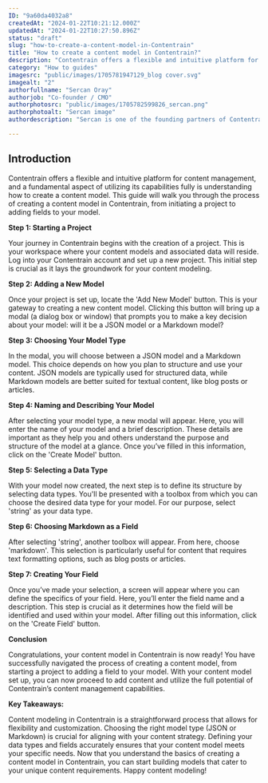```yaml
---
ID: "9a60da4032a8"
createdAt: "2024-01-22T10:21:12.000Z"
updatedAt: "2024-01-22T10:27:50.896Z"
status: "draft"
slug: "how-to-create-a-content-model-in-Contentrain"
title: "How to create a content model in Contentrain?"
description: "Contentrain offers a flexible and intuitive platform for content management, and a fundamental aspect of utilizing its capabilities fully is understanding how to create a content model. This guide will walk you through the process of creating a content model in Contentrain, from initiating a project to adding fields to your model."
category: "How to guides"
imagesrc: "public/images/1705781947129_blog cover.svg"
imagealt: "2"
authorfullname: "Sercan Oray"
authorjob: "Co-founder / CMO"
authorphotosrc: "public/images/1705782599826_sercan.png"
authorphotoalt: "Sercan image"
authordescription: "Sercan is one of the founding partners of Contentrain. He also serves as Contentrain's CMO, working on both the creative and management sides of the company."

---
```

## Introduction

Contentrain offers a flexible and intuitive platform for content management, and a fundamental aspect of utilizing its capabilities fully is understanding how to create a content model. This guide will walk you through the process of creating a content model in Contentrain, from initiating a project to adding fields to your model.

**Step 1: Starting a Project**

Your journey in Contentrain begins with the creation of a project. This is your workspace where your content models and associated data will reside. Log into your Contentrain account and set up a new project. This initial step is crucial as it lays the groundwork for your content modeling.

**Step 2: Adding a New Model**

Once your project is set up, locate the 'Add New Model' button. This is your gateway to creating a new content model. Clicking this button will bring up a modal (a dialog box or window) that prompts you to make a key decision about your model: will it be a JSON model or a Markdown model?

**Step 3: Choosing Your Model Type**

In the modal, you will choose between a JSON model and a Markdown model. This choice depends on how you plan to structure and use your content. JSON models are typically used for structured data, while Markdown models are better suited for textual content, like blog posts or articles.

**Step 4: Naming and Describing Your Model**

After selecting your model type, a new modal will appear. Here, you will enter the name of your model and a brief description. These details are important as they help you and others understand the purpose and structure of the model at a glance. Once you’ve filled in this information, click on the 'Create Model' button.

**Step 5: Selecting a Data Type**

With your model now created, the next step is to define its structure by selecting data types. You'll be presented with a toolbox from which you can choose the desired data type for your model. For our purpose, select 'string' as your data type.

**Step 6: Choosing Markdown as a Field**

After selecting 'string', another toolbox will appear. From here, choose 'markdown'. This selection is particularly useful for content that requires text formatting options, such as blog posts or articles.

**Step 7: Creating Your Field**

Once you’ve made your selection, a screen will appear where you can define the specifics of your field. Here, you’ll enter the field name and a description. This step is crucial as it determines how the field will be identified and used within your model. After filling out this information, click on the 'Create Field' button.

**Conclusion**

Congratulations, your content model in Contentrain is now ready! You have successfully navigated the process of creating a content model, from starting a project to adding a field to your model. With your content model set up, you can now proceed to add content and utilize the full potential of Contentrain’s content management capabilities.

**Key Takeaways:**

Content modeling in Contentrain is a straightforward process that allows for flexibility and customization. Choosing the right model type (JSON or Markdown) is crucial for aligning with your content strategy. Defining your data types and fields accurately ensures that your content model meets your specific needs. Now that you understand the basics of creating a content model in Contentrain, you can start building models that cater to your unique content requirements. Happy content modeling!
